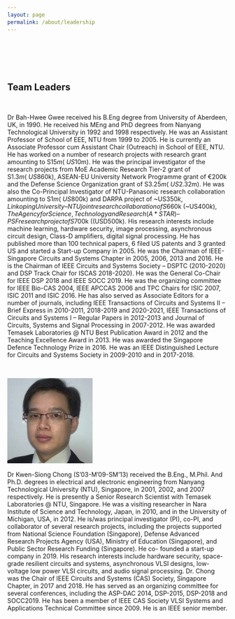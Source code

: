 ```yaml
---
layout: page
permalink: /about/leadership
---
```



<br>
<br>
<br>
<br>

## Team Leaders

<br>

Dr Bah-Hwee Gwee received his B.Eng degree from University of Aberdeen, UK, in 1990. He
received his MEng and PhD degrees from Nanyang Technological University in 1992 and 1998
respectively. He was an Assistant Professor of School of EEE, NTU from 1999 to 2005. He
is currently an Associate Professor cum Assistant Chair (Outreach) in School of EEE, NTU.
He has worked on a number of research projects with research grant amounting to S$15m
(~US$10m). He was the principal investigator of the research projects from MoE Academic
Research Tier-2 grant of S$1.3m (~US$860k), ASEAN-EU University Network Programme grant
of €200k and the Defense Science Organization grant of S$3.25m (~US$2.32m). He was also
the Co-Principal Investigator of NTU-Panasonic research collaboration amounting to S$1m
(~US$800k) and DARPA project of ~US$350k, Linkoping University – NTU joint research
collaboration of S$660k (~US$400k), The Agency for Science, Technology and Research
(A*STAR) – PSF research project of S$700k ((USD500k). His research interests include
machine learning, hardware security, image processing, asynchronous circuit design, Class-D
amplifiers, digital signal processing. He has published more than 100 technical papers, 6
filed US patents and 3 granted US and started a Start-up Company in 2005.
He was the Chairman of IEEE-Singapore Circuits and Systems Chapter in 2005, 2006, 2013 and 2016. He is the Chairman of IEEE Circuits and Systems Society – DSPTC (2010-2020) and
DSP Track Chair for ISCAS 2018-2020). He was the General Co-Chair for IEEE DSP 2018 and
IEEE SOCC 2019. He was the organizing committee for IEEE Bio-CAS 2004, IEEE APCCAS
2006 and TPC Chairs for ISIC 2007, ISIC 2011 and ISIC 2016. He has also served as Associate
Editors for a number of journals, including IEEE Transactions of Circuits and Systems II –
Brief Express in 2010-2011, 2018-2019 and 2020-2021, IEEE Transactions of Circuits and
Systems I – Regular Papers in 2012-2013 and Journal of Circuits, Systems and Signal
Processing in 2007-2012. He was awarded Temasek Laboratories @ NTU Best Publication
Award in 2012 and the Teaching Excellence Award in 2013. He was awarded the Singapore
Defence Technology Prize in 2016. He was an IEEE Distinguished Lecture for Circuits and
Systems Society in 2009-2010 and in 2017-2018.

<br>

![alt text](/assets/dr-chong.jpeg "Logo Title Text 1")

Dr Kwen-Siong Chong (S’03-M’09-SM’13) received the B.Eng., M.Phil. And Ph.D. degrees in
electrical and electronic engineering from Nanyang Technological University (NTU),
Singapore, in 2001, 2002, and 2007 respectively.
He is presently a Senior Research Scientist with Temasek Laboratories @ NTU, Singapore. He
was a visiting researcher in Nara Institute of Science and Technology, Japan, in 2010, and in
the University of Michigan, USA, in 2012. He is/was principal investigator (PI), co-PI, and
collaborator of several research projects, including the projects supported from National
Science Foundation (Singapore), Defense Advanced Research Projects Agency (USA),
Ministry of Education (Singapore), and Public Sector Research Funding (Singapore). He co-
founded a start-up company in 2019. His research interests include hardware security, space-
grade resilient circuits and systems, asynchronous VLSI designs, low-voltage low power VLSI
circuits, and audio signal processing.
Dr. Chong was the Chair of IEEE Circuits and Systems (CAS) Society, Singapore Chapter, in
2017 and 2018. He has served as an organizing committee for several conferences, including
the ASP-DAC 2014, DSP-2015, DSP-2018 and SOCC2019. He has been a member of IEEE CAS
Society VLSI Systems and Applications Technical Committee since 2009. He is an IEEE senior
member.
